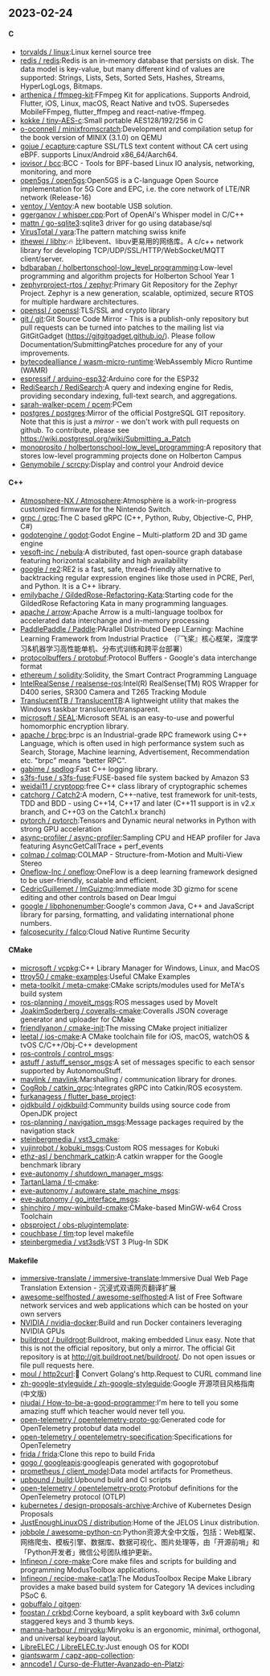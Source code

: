 ## 2023-02-24

#### C
* [torvalds / linux](https://github.com/torvalds/linux):Linux kernel source tree
* [redis / redis](https://github.com/redis/redis):Redis is an in-memory database that persists on disk. The data model is key-value, but many different kind of values are supported: Strings, Lists, Sets, Sorted Sets, Hashes, Streams, HyperLogLogs, Bitmaps.
* [arthenica / ffmpeg-kit](https://github.com/arthenica/ffmpeg-kit):FFmpeg Kit for applications. Supports Android, Flutter, iOS, Linux, macOS, React Native and tvOS. Supersedes MobileFFmpeg, flutter_ffmpeg and react-native-ffmpeg.
* [kokke / tiny-AES-c](https://github.com/kokke/tiny-AES-c):Small portable AES128/192/256 in C
* [o-oconnell / minixfromscratch](https://github.com/o-oconnell/minixfromscratch):Development and compilation setup for the book version of MINIX (3.1.0) on QEMU
* [gojue / ecapture](https://github.com/gojue/ecapture):capture SSL/TLS text content without CA cert using eBPF. supports Linux/Android x86_64/Aarch64.
* [iovisor / bcc](https://github.com/iovisor/bcc):BCC - Tools for BPF-based Linux IO analysis, networking, monitoring, and more
* [open5gs / open5gs](https://github.com/open5gs/open5gs):Open5GS is a C-language Open Source implementation for 5G Core and EPC, i.e. the core network of LTE/NR network (Release-16)
* [ventoy / Ventoy](https://github.com/ventoy/Ventoy):A new bootable USB solution.
* [ggerganov / whisper.cpp](https://github.com/ggerganov/whisper.cpp):Port of OpenAI's Whisper model in C/C++
* [mattn / go-sqlite3](https://github.com/mattn/go-sqlite3):sqlite3 driver for go using database/sql
* [VirusTotal / yara](https://github.com/VirusTotal/yara):The pattern matching swiss knife
* [ithewei / libhv](https://github.com/ithewei/libhv):🔥
比libevent、libuv更易用的网络库。A c/c++ network library for developing TCP/UDP/SSL/HTTP/WebSocket/MQTT client/server.
* [bdbaraban / holbertonschool-low_level_programming](https://github.com/bdbaraban/holbertonschool-low_level_programming):Low-level programming and algorithm projects for Holberton School Year 1
* [zephyrproject-rtos / zephyr](https://github.com/zephyrproject-rtos/zephyr):Primary Git Repository for the Zephyr Project. Zephyr is a new generation, scalable, optimized, secure RTOS for multiple hardware architectures.
* [openssl / openssl](https://github.com/openssl/openssl):TLS/SSL and crypto library
* [git / git](https://github.com/git/git):Git Source Code Mirror - This is a publish-only repository but pull requests can be turned into patches to the mailing list via GitGitGadget (https://gitgitgadget.github.io/). Please follow Documentation/SubmittingPatches procedure for any of your improvements.
* [bytecodealliance / wasm-micro-runtime](https://github.com/bytecodealliance/wasm-micro-runtime):WebAssembly Micro Runtime (WAMR)
* [espressif / arduino-esp32](https://github.com/espressif/arduino-esp32):Arduino core for the ESP32
* [RediSearch / RediSearch](https://github.com/RediSearch/RediSearch):A query and indexing engine for Redis, providing secondary indexing, full-text search, and aggregations.
* [sarah-walker-pcem / pcem](https://github.com/sarah-walker-pcem/pcem):PCem
* [postgres / postgres](https://github.com/postgres/postgres):Mirror of the official PostgreSQL GIT repository. Note that this is just a *mirror* - we don't work with pull requests on github. To contribute, please see https://wiki.postgresql.org/wiki/Submitting_a_Patch
* [monoprosito / holbertonschool-low_level_programming](https://github.com/monoprosito/holbertonschool-low_level_programming):A repository that stores low-level programming projects done on Holberton Campus
* [Genymobile / scrcpy](https://github.com/Genymobile/scrcpy):Display and control your Android device

#### C++
* [Atmosphere-NX / Atmosphere](https://github.com/Atmosphere-NX/Atmosphere):Atmosphère is a work-in-progress customized firmware for the Nintendo Switch.
* [grpc / grpc](https://github.com/grpc/grpc):The C based gRPC (C++, Python, Ruby, Objective-C, PHP, C#)
* [godotengine / godot](https://github.com/godotengine/godot):Godot Engine – Multi-platform 2D and 3D game engine
* [vesoft-inc / nebula](https://github.com/vesoft-inc/nebula):A distributed, fast open-source graph database featuring horizontal scalability and high availability
* [google / re2](https://github.com/google/re2):RE2 is a fast, safe, thread-friendly alternative to backtracking regular expression engines like those used in PCRE, Perl, and Python. It is a C++ library.
* [emilybache / GildedRose-Refactoring-Kata](https://github.com/emilybache/GildedRose-Refactoring-Kata):Starting code for the GildedRose Refactoring Kata in many programming languages.
* [apache / arrow](https://github.com/apache/arrow):Apache Arrow is a multi-language toolbox for accelerated data interchange and in-memory processing
* [PaddlePaddle / Paddle](https://github.com/PaddlePaddle/Paddle):PArallel Distributed Deep LEarning: Machine Learning Framework from Industrial Practice （『飞桨』核心框架，深度学习&机器学习高性能单机、分布式训练和跨平台部署）
* [protocolbuffers / protobuf](https://github.com/protocolbuffers/protobuf):Protocol Buffers - Google's data interchange format
* [ethereum / solidity](https://github.com/ethereum/solidity):Solidity, the Smart Contract Programming Language
* [IntelRealSense / realsense-ros](https://github.com/IntelRealSense/realsense-ros):Intel(R) RealSense(TM) ROS Wrapper for D400 series, SR300 Camera and T265 Tracking Module
* [TranslucentTB / TranslucentTB](https://github.com/TranslucentTB/TranslucentTB):A lightweight utility that makes the Windows taskbar translucent/transparent.
* [microsoft / SEAL](https://github.com/microsoft/SEAL):Microsoft SEAL is an easy-to-use and powerful homomorphic encryption library.
* [apache / brpc](https://github.com/apache/brpc):brpc is an Industrial-grade RPC framework using C++ Language, which is often used in high performance system such as Search, Storage, Machine learning, Advertisement, Recommendation etc. "brpc" means "better RPC".
* [gabime / spdlog](https://github.com/gabime/spdlog):Fast C++ logging library.
* [s3fs-fuse / s3fs-fuse](https://github.com/s3fs-fuse/s3fs-fuse):FUSE-based file system backed by Amazon S3
* [weidai11 / cryptopp](https://github.com/weidai11/cryptopp):free C++ class library of cryptographic schemes
* [catchorg / Catch2](https://github.com/catchorg/Catch2):A modern, C++-native, test framework for unit-tests, TDD and BDD - using C++14, C++17 and later (C++11 support is in v2.x branch, and C++03 on the Catch1.x branch)
* [pytorch / pytorch](https://github.com/pytorch/pytorch):Tensors and Dynamic neural networks in Python with strong GPU acceleration
* [async-profiler / async-profiler](https://github.com/async-profiler/async-profiler):Sampling CPU and HEAP profiler for Java featuring AsyncGetCallTrace + perf_events
* [colmap / colmap](https://github.com/colmap/colmap):COLMAP - Structure-from-Motion and Multi-View Stereo
* [Oneflow-Inc / oneflow](https://github.com/Oneflow-Inc/oneflow):OneFlow is a deep learning framework designed to be user-friendly, scalable and efficient.
* [CedricGuillemet / ImGuizmo](https://github.com/CedricGuillemet/ImGuizmo):Immediate mode 3D gizmo for scene editing and other controls based on Dear Imgui
* [google / libphonenumber](https://github.com/google/libphonenumber):Google's common Java, C++ and JavaScript library for parsing, formatting, and validating international phone numbers.
* [falcosecurity / falco](https://github.com/falcosecurity/falco):Cloud Native Runtime Security

#### CMake
* [microsoft / vcpkg](https://github.com/microsoft/vcpkg):C++ Library Manager for Windows, Linux, and MacOS
* [ttroy50 / cmake-examples](https://github.com/ttroy50/cmake-examples):Useful CMake Examples
* [meta-toolkit / meta-cmake](https://github.com/meta-toolkit/meta-cmake):CMake scripts/modules used for MeTA's build system
* [ros-planning / moveit_msgs](https://github.com/ros-planning/moveit_msgs):ROS messages used by MoveIt
* [JoakimSoderberg / coveralls-cmake](https://github.com/JoakimSoderberg/coveralls-cmake):Coveralls JSON coverage generator and uploader for CMake
* [friendlyanon / cmake-init](https://github.com/friendlyanon/cmake-init):The missing CMake project initializer
* [leetal / ios-cmake](https://github.com/leetal/ios-cmake):A CMake toolchain file for iOS, macOS, watchOS & tvOS C/C++/Obj-C++ development
* [ros-controls / control_msgs](https://github.com/ros-controls/control_msgs):
* [astuff / astuff_sensor_msgs](https://github.com/astuff/astuff_sensor_msgs):A set of messages specific to each sensor supported by AutonomouStuff.
* [mavlink / mavlink](https://github.com/mavlink/mavlink):Marshalling / communication library for drones.
* [CogRob / catkin_grpc](https://github.com/CogRob/catkin_grpc):Integrates gRPC into Catkin/ROS ecosystem.
* [furkanagess / flutter_base_project](https://github.com/furkanagess/flutter_base_project):
* [ojdkbuild / ojdkbuild](https://github.com/ojdkbuild/ojdkbuild):Community builds using source code from OpenJDK project
* [ros-planning / navigation_msgs](https://github.com/ros-planning/navigation_msgs):Message packages required by the navigation stack
* [steinbergmedia / vst3_cmake](https://github.com/steinbergmedia/vst3_cmake):
* [yujinrobot / kobuki_msgs](https://github.com/yujinrobot/kobuki_msgs):Custom ROS messages for Kobuki
* [ethz-asl / benchmark_catkin](https://github.com/ethz-asl/benchmark_catkin):A catkin wrapper for the Google benchmark library
* [eve-autonomy / shutdown_manager_msgs](https://github.com/eve-autonomy/shutdown_manager_msgs):
* [TartanLlama / tl-cmake](https://github.com/TartanLlama/tl-cmake):
* [eve-autonomy / autoware_state_machine_msgs](https://github.com/eve-autonomy/autoware_state_machine_msgs):
* [eve-autonomy / go_interface_msgs](https://github.com/eve-autonomy/go_interface_msgs):
* [shinchiro / mpv-winbuild-cmake](https://github.com/shinchiro/mpv-winbuild-cmake):CMake-based MinGW-w64 Cross Toolchain
* [obsproject / obs-plugintemplate](https://github.com/obsproject/obs-plugintemplate):
* [couchbase / tlm](https://github.com/couchbase/tlm):top level makefile
* [steinbergmedia / vst3sdk](https://github.com/steinbergmedia/vst3sdk):VST 3 Plug-In SDK

#### Makefile
* [immersive-translate / immersive-translate](https://github.com/immersive-translate/immersive-translate):Immersive Dual Web Page Translation Extension - 沉浸式双语网页翻译扩展
* [awesome-selfhosted / awesome-selfhosted](https://github.com/awesome-selfhosted/awesome-selfhosted):A list of Free Software network services and web applications which can be hosted on your own servers
* [NVIDIA / nvidia-docker](https://github.com/NVIDIA/nvidia-docker):Build and run Docker containers leveraging NVIDIA GPUs
* [buildroot / buildroot](https://github.com/buildroot/buildroot):Buildroot, making embedded Linux easy. Note that this is not the official repository, but only a mirror. The official Git repository is at http://git.buildroot.net/buildroot/. Do not open issues or file pull requests here.
* [moul / http2curl](https://github.com/moul/http2curl):📐
Convert Golang's http.Request to CURL command line
* [zh-google-styleguide / zh-google-styleguide](https://github.com/zh-google-styleguide/zh-google-styleguide):Google 开源项目风格指南 (中文版)
* [niudai / How-to-be-a-good-programmer](https://github.com/niudai/How-to-be-a-good-programmer):I'm here to tell you some amazing stuff which teacher would never tell you.
* [open-telemetry / opentelemetry-proto-go](https://github.com/open-telemetry/opentelemetry-proto-go):Generated code for OpenTelemetry protobuf data model
* [open-telemetry / opentelemetry-specification](https://github.com/open-telemetry/opentelemetry-specification):Specifications for OpenTelemetry
* [frida / frida](https://github.com/frida/frida):Clone this repo to build Frida
* [gogo / googleapis](https://github.com/gogo/googleapis):googleapis generated with gogoprotobuf
* [prometheus / client_model](https://github.com/prometheus/client_model):Data model artifacts for Prometheus.
* [upbound / build](https://github.com/upbound/build):Upbound build and CI scripts
* [open-telemetry / opentelemetry-proto](https://github.com/open-telemetry/opentelemetry-proto):Protobuf definitions for the OpenTelemetry protocol (OTLP)
* [kubernetes / design-proposals-archive](https://github.com/kubernetes/design-proposals-archive):Archive of Kubernetes Design Proposals
* [JustEnoughLinuxOS / distribution](https://github.com/JustEnoughLinuxOS/distribution):Home of the JELOS Linux distribution.
* [jobbole / awesome-python-cn](https://github.com/jobbole/awesome-python-cn):Python资源大全中文版，包括：Web框架、网络爬虫、模板引擎、数据库、数据可视化、图片处理等，由「开源前哨」和「Python开发者」微信公号团队维护更新。
* [Infineon / core-make](https://github.com/Infineon/core-make):Core make files and scripts for building and programming ModusToolbox applications.
* [Infineon / recipe-make-cat1a](https://github.com/Infineon/recipe-make-cat1a):The ModusToolbox Recipe Make Library provides a make based build system for Category 1A devices including PSoC 6.
* [gobuffalo / gitgen](https://github.com/gobuffalo/gitgen):
* [foostan / crkbd](https://github.com/foostan/crkbd):Corne keyboard, a split keyboard with 3x6 column staggered keys and 3 thumb keys.
* [manna-harbour / miryoku](https://github.com/manna-harbour/miryoku):Miryoku is an ergonomic, minimal, orthogonal, and universal keyboard layout.
* [LibreELEC / LibreELEC.tv](https://github.com/LibreELEC/LibreELEC.tv):Just enough OS for KODI
* [giantswarm / capz-app-collection](https://github.com/giantswarm/capz-app-collection):
* [anncode1 / Curso-de-Flutter-Avanzado-en-Platzi](https://github.com/anncode1/Curso-de-Flutter-Avanzado-en-Platzi):
